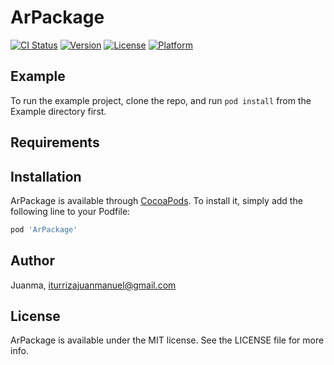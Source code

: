 # ArPackage

[![CI Status](https://img.shields.io/travis/Juanma/ArPackage.svg?style=flat)](https://travis-ci.org/Juanma/ArPackage)
[![Version](https://img.shields.io/cocoapods/v/ArPackage.svg?style=flat)](https://cocoapods.org/pods/ArPackage)
[![License](https://img.shields.io/cocoapods/l/ArPackage.svg?style=flat)](https://cocoapods.org/pods/ArPackage)
[![Platform](https://img.shields.io/cocoapods/p/ArPackage.svg?style=flat)](https://cocoapods.org/pods/ArPackage)

## Example

To run the example project, clone the repo, and run `pod install` from the Example directory first.

## Requirements

## Installation

ArPackage is available through [CocoaPods](https://cocoapods.org). To install
it, simply add the following line to your Podfile:

```ruby
pod 'ArPackage'
```

## Author

Juanma, iturrizajuanmanuel@gmail.com

## License

ArPackage is available under the MIT license. See the LICENSE file for more info.
